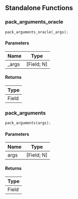 ## Standalone Functions

### pack_arguments_oracle

```rust
pack_arguments_oracle(_args);
```

#### Parameters
| Name | Type |
| --- | --- |
| _args | [Field; N] |

#### Returns
| Type |
| --- |
| Field |

### pack_arguments

```rust
pack_arguments(args);
```

#### Parameters
| Name | Type |
| --- | --- |
| args | [Field; N] |

#### Returns
| Type |
| --- |
| Field |

